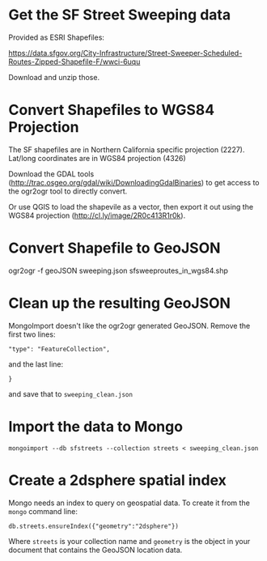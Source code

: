 # Get the SF Street Sweeping data

Provided as ESRI Shapefiles:

https://data.sfgov.org/City-Infrastructure/Street-Sweeper-Scheduled-Routes-Zipped-Shapefile-F/wwci-6uqu

Download and unzip those.

# Convert Shapefiles to WGS84 Projection


The SF shapefiles are in Northern California specific projection (2227). Lat/long coordinates are in WGS84 projection (4326)

Download the GDAL tools (http://trac.osgeo.org/gdal/wiki/DownloadingGdalBinaries) to get access to the ogr2ogr tool to directly convert.

Or use QGIS to load the shapevile as a vector, then export it out using the WGS84 projection (http://cl.ly/image/2R0c413R1r0k).

# Convert Shapefile to GeoJSON

ogr2ogr -f geoJSON sweeping.json sfsweeproutes_in_wgs84.shp

# Clean up the resulting GeoJSON

MongoImport doesn't like the ogr2ogr generated GeoJSON. Remove the first two lines:

```{
"type": "FeatureCollection",
```
and the last line:

```}```

and save that to `sweeping_clean.json`

# Import the data to Mongo

`mongoimport --db sfstreets --collection streets < sweeping_clean.json`

# Create a 2dsphere spatial index

Mongo needs an index to query on geospatial data. To create it from the `mongo` command line:

`db.streets.ensureIndex({"geometry":"2dsphere"})`

Where `streets` is your collection name and `geometry` is the object in your document that contains the GeoJSON location data.
